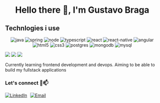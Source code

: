 
<h1 align="center">Hello there 🖖, I'm Gustavo Braga</h1>



## Technlogies i use

  <p align="center">
  <img alt="java" src="https://img.shields.io/badge/java-%23ED8B00.svg?style=for-the-badge&logo=openjdk&logoColor=white"/>
  <img alt="spring" src="https://img.shields.io/badge/Spring-6DB33F?style=for-the-badge&logo=spring&logoColor=white"/>
  <img alt="node" src="https://img.shields.io/badge/Node.js-43853D?style=for-the-badge&logo=node.js&logoColor=white"/>
  <img alt="typescript" src="https://img.shields.io/badge/TypeScript-007ACC?style=for-the-badge&logo=typescript&logoColor=white"/>
  <img alt="react" src="https://img.shields.io/badge/React-20232A?style=for-the-badge&logo=react&logoColor=61DAFB"/>
  <img alt="react-native" src="https://img.shields.io/badge/React_Native-20232A?style=for-the-badge&logo=react&logoColor=61DAFB"/>
  <img alt="angular" src="https://img.shields.io/badge/Angular-DD0031?style=for-the-badge&logo=angular&logoColor=white"/>
  <img alt="html5" src="https://img.shields.io/badge/HTML5-E34F26?style=for-the-badge&logo=html5&logoColor=white"/>
  <img alt="css3" src="https://img.shields.io/badge/CSS3-1572B6?style=for-the-badge&logo=css3&logoColor=white"/>
  <img alt="postgres" src="https://img.shields.io/badge/PostgreSQL-316192?style=for-the-badge&logo=postgresql&logoColor=white"/>
  <img alt="mongodb" src="https://img.shields.io/badge/MongoDB-4EA94B?style=for-the-badge&logo=mongodb&logoColor=white"/>
  <img alt="mysql" src="https://img.shields.io/badge/MySQL-005C84?style=for-the-badge&logo=mysql&logoColor=white"/>
 
</p>

<img src="http://github-profile-summary-cards.vercel.app/api/cards/stats?username=braga-gustavox&theme=tokyonight&rank_icon=defaut&include_all_commits=true" />
 <img src="http://github-profile-summary-cards.vercel.app/api/cards/repos-per-language?username=braga-gustavo&theme=tokyonight&show_icons=true&hide_border=true&border_radius=10" />
 <img src="http://github-profile-summary-cards.vercel.app/api/cards/most-commit-language?username=braga-gustavo&theme=tokyonight"/>


  <p style="font-family: 'Helvetica Neue',  font-size: 16px;">
      Currently learning frontend development and devops. Aiming to be able to build my fullstack applications
   </p>

### Let's connect 🤝📫

  <div style="display: flex; align-items: center;">
    <a href="https://www.linkedin.com/in/gustavo-braga-348b92207/" style="margin-right: 10px;">
      <img src="https://img.shields.io/badge/LinkedIn-0077B5?style=for-the-badge&logo=linkedin&logoColor=white" alt="LinkedIn">
    </a>
    <a href="mailto:gustavo.b.moraes2@gmail.com">
      <img src="https://img.shields.io/badge/Email-gustavo.b.moraes2@gmail.com-blue" alt="Email">
    </a>
  </div>


  
  

